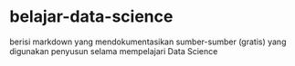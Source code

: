 # belajar-data-science
berisi markdown yang mendokumentasikan sumber-sumber (gratis) yang digunakan penyusun selama mempelajari Data Science
